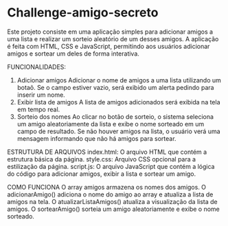 # Challenge-amigo-secreto
Este projeto consiste em uma aplicação simples para adicionar amigos a uma lista e realizar um sorteio aleatório de um desses amigos. A aplicação é feita com HTML, CSS e JavaScript, permitindo aos usuários adicionar amigos e sortear um deles de forma interativa.

FUNCIONALIDADES:
1. Adicionar amigos
   Adicionar o nome de amigos a uma lista utilizando um botaõ.
   Se o campo estiver vazio, será exibido um alerta pedindo para inserir um nome.
2. Exibir lista de amigos
   A lista de amigos adicionados será exibida na tela em tempo real.
3. Sorteio dos nomes
   Ao clicar no botão de sorteio, o sistema seleciona um amigo aleatoriamente da lista e exibe o nome sorteado em um campo de resultado.
   Se não houver amigos na lista, o usuário verá uma mensagem informando que não há amigos para sortear.

ESTRUTURA DE ARQUIVOS
index.html: O arquivo HTML que contém a estrutura básica da página.
style.css: Arquivo CSS opcional para a estilização da página.
script.js: O arquivo JavaScript que contém a lógica do código para adicionar amigos, exibir a lista e sortear um amigo.

COMO FUNCIONA
O array amigos armazena os nomes dos amigos.
O adicionarAmigo() adiciona o nome do amigo ao array e atualiza a lista de amigos na tela.
O atualizarListaAmigos() atualiza a visualização da lista de amigos.
O sortearAmigo() sorteia um amigo aleatoriamente e exibe o nome sorteado.
